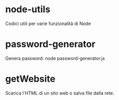 # node-utils

Codici utili per varie funzionalità di Node

# password-generator

Genera password: node password-generator.js

# getWebsite

Scarica l'HTML di un sito web o salva file dalla rete.
